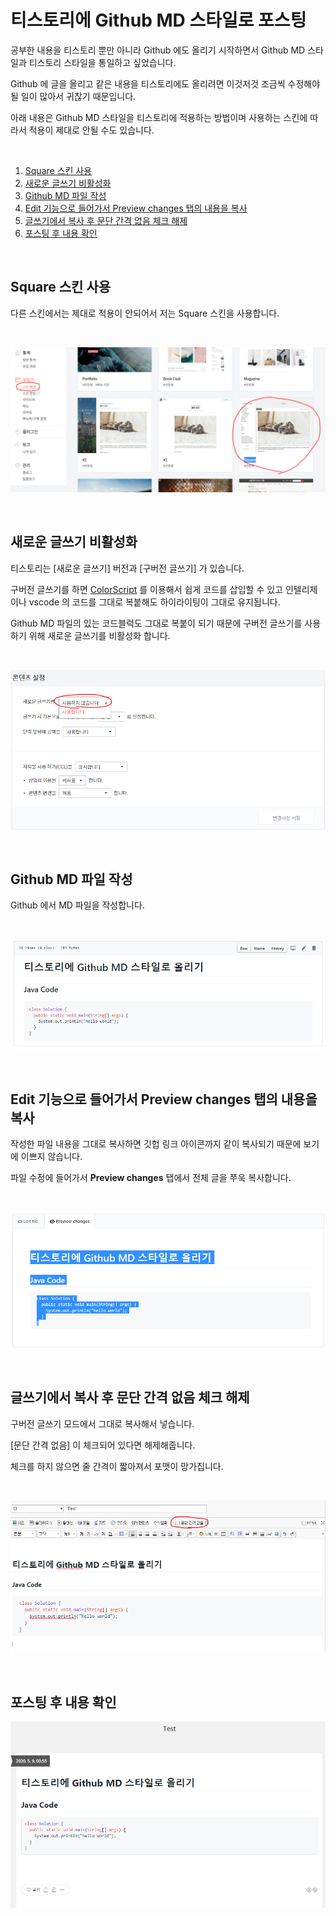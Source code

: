 # 티스토리에 Github MD 스타일로 포스팅

공부한 내용을 티스토리 뿐만 아니라 Github 에도 올리기 시작하면서 Github MD 스타일과 티스토리 스타일을 통일하고 싶었습니다.

Github 에 글을 올리고 같은 내용을 티스토리에도 올리려면 이것저것 조금씩 수정해야될 일이 많아서 귀찮기 때문입니다.

아래 내용은 Github MD 스타일을 티스토리에 적용하는 방법이며 사용하는 스킨에 따라서 적용이 제대로 안될 수도 있습니다.

<br>

1. [Square 스킨 사용](#Square-스킨-사용)
2. [새로운 글쓰기 비활성화](#새로운-글쓰기-비활성화)
3. [Github MD 파일 작성](#Github-MD-파일-작성)
4. [Edit 기능으로 들어가서 Preview changes 탭의 내용을 복사](#Edit-기능으로-들어가서-Preview-changes-탭의-내용을-복사)
5. [글쓰기에서 복사 후 문단 간격 없음 체크 해제](#글쓰기에서-복사-후-문단-간격-없음-체크-해제)
6. [포스팅 후 내용 확인](#포스팅-후-내용-확인)

<br>

## Square 스킨 사용

다른 스킨에서는 제대로 적용이 안되어서 저는 Square 스킨을 사용합니다.

<br>

![](../images/change-skin.png)

<br>

## 새로운 글쓰기 비활성화

티스토리는 [새로운 글쓰기] 버전과 [구버전 글쓰기] 가 있습니다.

구버전 글쓰기를 하면 [ColorScript](https://colorscripter.com/) 를 이용해서 쉽게 코드를 삽입할 수 있고 인텔리제이나 vscode 의 코드를 그대로 복붙해도 하이라이팅이 그대로 유지됩니다.

Github MD 파일의 있는 코드블럭도 그대로 복붙이 되기 때문에 구버전 글쓰기를 사용하기 위해 새로운 글쓰기를 비활성화 합니다.

<br>

![](../images/use-legacy-writing.png)

<br>

## Github MD 파일 작성

Github 에서 MD 파일을 작성합니다.

<br>

![](../images/github-md.png)

<br>

## Edit 기능으로 들어가서 Preview changes 탭의 내용을 복사

작성한 파일 내용을 그대로 복사하면 깃헙 링크 아이콘까지 같이 복사되기 때문에 보기에 이쁘지 않습니다.

파일 수정에 들어가서 __Preview changes__ 탭에서 전체 글을 쭈욱 복사합니다.

<br>

![](../images/preview-changes.png)

<br>

## 글쓰기에서 복사 후 문단 간격 없음 체크 해제

구버전 글쓰기 모드에서 그대로 복사해서 넣습니다.

[문단 간격 없음] 이 체크되어 있다면 해제해줍니다.

체크를 하지 않으면 줄 간격이 짧아져서 포맷이 망가집니다.

<br>

![](../images/posting.png)

<br>

## 포스팅 후 내용 확인

![](../images/complete-posting.png)
